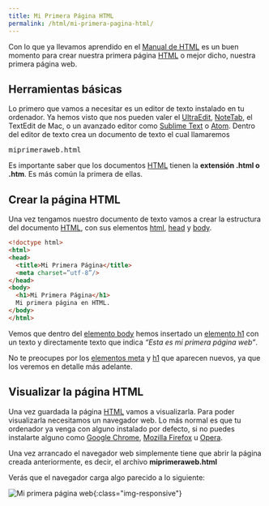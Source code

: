 ```yaml
---
title: Mi Primera Página HTML
permalink: /html/mi-primera-pagina-html/
---
```


Con lo que ya llevamos aprendido en el [Manual de HTML][ManualHTML] es un buen momento para crear nuestra primera página [HTML][ManualHTML] o mejor dicho, nuestra primera página web.

## Herramientas básicas

Lo primero que vamos a necesitar es un editor de texto instalado en tu ordenador. Ya hemos visto que nos pueden valer el [UltraEdit][UltraEdit], [NoteTab][NoteTab], el TextEdit de Mac, o un avanzado editor como [Sublime Text][SublimeText] o [Atom][AtomIO]. Dentro del editor de texto crea un documento de texto el cual llamaremos

<kbd>miprimeraweb.html</kbd>

Es importante saber que los documentos [HTML][ManualHTML] tienen la **extensión .html o .htm**. Es más común la primera de ellas.

## Crear la página HTML

Una vez tengamos nuestro documento de texto vamos a crear la estructura del documento [HTML][ManualHTML], con sus elementos [html][HTML], [head][HEAD] y [body][BODY].

~~~html
<!doctype html>
<html>
<head>
  <title>Mi Primera Página</title>
  <meta charset=”utf-8”/>
</head>
<body>
  <h1>Mi Primera Página</h1>
  Mi primera página en HTML.
</body>
</html>
~~~


Vemos que dentro del [elemento body][BODY] hemos insertado un [elemento h1][H1] con un texto y directamente texto que indica *“Esta es mi primera página web”*.

No te preocupes por los [elementos meta][META] y [h1][H1] que aparecen nuevos, ya que los veremos en detalle más adelante.

## Visualizar la página HTML

Una vez guardada la página [HTML][ManualHTML] vamos a visualizarla. Para poder visualizarla necesitamos un navegador web. Lo más normal es que tu ordenador ya venga con alguno instalado por defecto, si no puedes instalarte alguno como [Google Chrome][GoogleChrome], [Mozilla Firefox][Firefox] u [Opera][Opera].


Una vez arrancado el navegador web simplemente tiene que abrir la página creada anteriormente, es decir, el archivo **miprimeraweb.html**

Verás que el navegador carga algo parecido a lo siguiente:

![Mi primera página web][MiPrimeraPaginaWeb]{:class="img-responsive"}

[ManualHTML]: http://www.manualweb.net/tutorial-html/
[UltraEdit]: http://www.idmcomp.com/
[NoteTab]: http://www.notetab.com/
[SublimeText]: http://www.sublimetext.com/
[AtomIO]: https://atom.io/
[HTML]: http://www.w3api.com/wiki/HTML:HTML
[HEAD]: http://www.w3api.com/wiki/HTML:HEAD
[BODY]: http://www.w3api.com/wiki/HTML:BODY
[H1]: http://www.w3api.com/wiki/HTML:H1
[META]: http://www.w3api.com/wiki/HTML:META
[GoogleChrome]: https://www.google.com/chrome/browser/desktop/index.html
[Firefox]: https://www.mozilla.org/es-ES/firefox/new/
[Opera]: http://www.opera.com/
[MiPrimeraPaginaWeb]: {{site.baseurl}}/html/img/mi-primera-pagina-web.png
